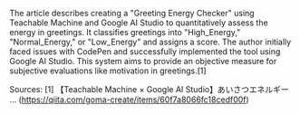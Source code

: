 The article describes creating a "Greeting Energy Checker" using Teachable Machine and Google AI Studio to quantitatively assess the energy in greetings. It classifies greetings into "High_Energy," "Normal_Energy," or "Low_Energy" and assigns a score. The author initially faced issues with CodePen and successfully implemented the tool using Google AI Studio. This system aims to provide an objective measure for subjective evaluations like motivation in greetings.[1]

Sources:
[1] 【Teachable Machine × Google AI Studio】あいさつエネルギー ... (https://qiita.com/goma-create/items/60f7a8066fc18cedf00f)